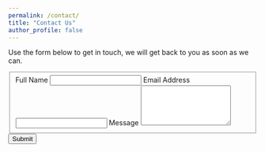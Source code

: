 ```yaml
---
permalink: /contact/
title: "Contact Us"
author_profile: false
---
```


Use the form below to get in touch, we will get back to you as soon as we can.

<form id="fs-frm" name="simple-contact-form" accept-charset="utf-8" action="https://formspree.io/f/xwkybvdr" method="post" wtx-context="0E9B3B15-751D-4534-8684-1E8FC7440E08">
  <fieldset id="fs-frm-inputs">
    <label for="full-name">Full Name</label>
    <input type="text" name="name" id="full-name" placeholder="" required="" wtx-context="AFD6BDEE-E1E5-4CAE-A7D1-D088958FBB8D">
    <label for="email-address">Email Address</label>
    <input type="email" name="_replyto" id="email-address" placeholder="" required="" wtx-context="0A24A2BC-42F0-4783-8923-F71DFC15E61E">
    <label for="message">Message</label>
    <textarea rows="5" name="message" id="message" placeholder="" required=""></textarea>
    <input type="hidden" name="_subject" id="email-subject" value="Contact Form Submission" wtx-context="BCFF430D-A4ED-4BEF-9604-99558B87B4BF">
  </fieldset>
  <input type="submit" value="Submit" wtx-context="37C1458D-C012-409D-8301-B2D2AED6E9C4">
</form>